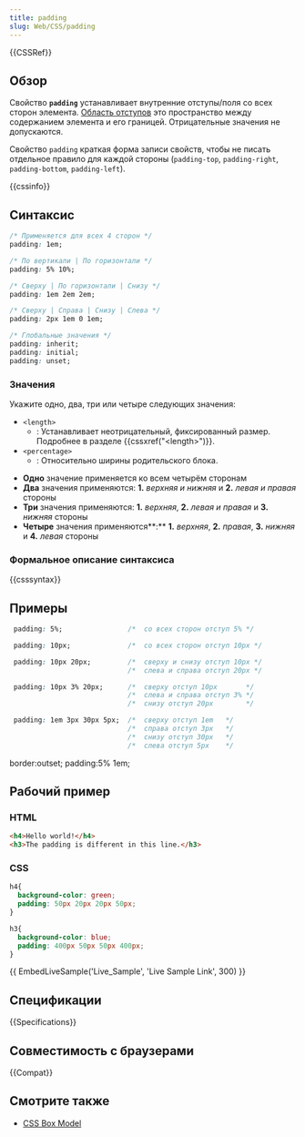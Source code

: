 ```yaml
---
title: padding
slug: Web/CSS/padding
---
```

{{CSSRef}}

## Обзор

Свойство **`padding`** устанавливает внутренние отступы/поля со всех сторон элемента. [Область отступов](/en/CSS/box_model#padding) это пространство между содержанием элемента и его границей. Отрицательные значения не допускаются.

Свойство `padding` краткая форма записи свойств, чтобы не писать отдельное правило для каждой стороны (`padding-top`, `padding-right`, `padding-bottom`, `padding-left`).

{{cssinfo}}

## Синтаксис

```css
/* Применяется для всех 4 сторон */
padding: 1em;

/* По вертикали | По горизонтали */
padding: 5% 10%;

/* Сверху | По горизонтали | Снизу */
padding: 1em 2em 2em;

/* Сверху | Справа | Снизу | Слева */
padding: 2px 1em 0 1em;

/* Глобальные значения */
padding: inherit;
padding: initial;
padding: unset;
```

### Значения

Укажите одно, два, три или четыре следующих значения:

- `<length>`
  - : Устанавливает неотрицательный, фиксированный размер. Подробнее в разделе {{cssxref("&lt;length&gt;")}}.
- `<percentage>`
  - : Относительно ширины родительского блока.

<!---->

- **Одно** значение применяется ко всем четырём сторонам
- **Два** значения применяются: **1.** _верхняя и нижняя_ и **2.** _левая и правая_ стороны
- **Три** значения применяются: **1.** _верхняя_, **2.** _левая и правая_ и **3.** _нижняя_ стороны
- **Четыре** значения применяются**:** **1.** _верхняя_, **2.** _правая_, **3.** _нижняя_ и **4.** _левая_ стороны

### Формальное описание синтаксиса

{{csssyntax}}

## Примеры

```css
 padding: 5%;                /*  со всех сторон отступ 5% */
```

```css
 padding: 10px;              /*  со всех сторон отступ 10px */
```

```css
 padding: 10px 20px;         /*  сверху и снизу отступ 10px */
                             /*  слева и справа отступ 20px */
```

```css
 padding: 10px 3% 20px;      /*  сверху отступ 10px       */
                             /*  слева и справа отступ 3% */
                             /*  снизу отступ 20px        */
```

```css
 padding: 1em 3px 30px 5px;  /*  сверху отступ 1em   */
                             /*  справа отступ 3px   */
                             /*  снизу отступ 30px   */
                             /*  слева отступ 5px    */
```

border:outset; padding:5% 1em;

## Рабочий пример

### HTML

```html
<h4>Hello world!</h4>
<h3>The padding is different in this line.</h3>
```

### CSS

```css
h4{
  background-color: green;
  padding: 50px 20px 20px 50px;
}

h3{
  background-color: blue;
  padding: 400px 50px 50px 400px;
}
```

{{ EmbedLiveSample('Live_Sample', 'Live Sample Link', 300) }}

## Спецификации

{{Specifications}}

## Совместимость с браузерами

{{Compat}}

## Смотрите также

- [CSS Box Model](/en/CSS/box_model)
